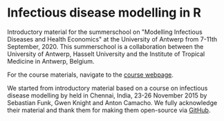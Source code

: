# Infectious disease modelling in R

Introductory material for the summerschool on "Modelling Infectious Diseases and Health Economics" at the University of Antwerp from 7-11th September, 2020. This summerschool is a collaboration between the University of Antwerp, Hasselt University and the Institute of Tropical Medicine in Antwerp, Belgium.

For the course materials, navigate to the [course webpage](http://lwillem.github.io/modelling_course).

We started from introductory material based on a course on infectious disease modelling by held in Chennai, India, 23-26 November 2015 by Sebastian Funk, Gwen Knight and Anton Camacho. We fully acknowledge their material and thank them for making them open-source via [GitHub](https://github.com/sbfnk/modelling).


